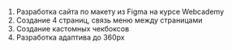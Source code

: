 1. Разработка сайта по макету из Figma на курсе Webcademy
2. Создание 4 страниц, связь меню между страницами
3. Создание кастомных чекбоксов
4. Разработка адаптива до 360px
